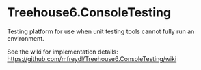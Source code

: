 Treehouse6.ConsoleTesting
=========================

Testing platform for use when unit testing tools cannot fully run an environment.

See the wiki for implementation details:  https://github.com/mfreydl/Treehouse6.ConsoleTesting/wiki



